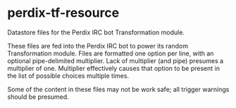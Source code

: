 perdix-tf-resource
==================

Datastore files for the Perdix IRC bot Transformation module.

These files are fed into the Perdix IRC bot to power its random Transformation module. Files are formatted one option per line, with an optional pipe-delimited multiplier. Lack of multiplier (and pipe) presumes a multiplier of one. Multiplier effectively causes that option to be present in the list of possible choices multiple times.

Some of the content in these files may not be work safe; all trigger warnings should be presumed.
